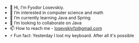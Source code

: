 - 👋 Hi, I’m Fyodor Losevskiy.
- 👀 I’m interested in computer science and math
- 🌱 I’m currently learning Java and Spring
- 💞️ I’m looking to collaborate on Java
- 📫 How to reach me - losevskiyfz@gmail.com
- ⚡ Fun fact: Yesterday I lost my keyboard. After all it's possible

<!---
losevskiyfz/losevskiyfz is a ✨ special ✨ repository because its `README.md` (this file) appears on your GitHub profile.
You can click the Preview link to take a look at your changes.
--->
